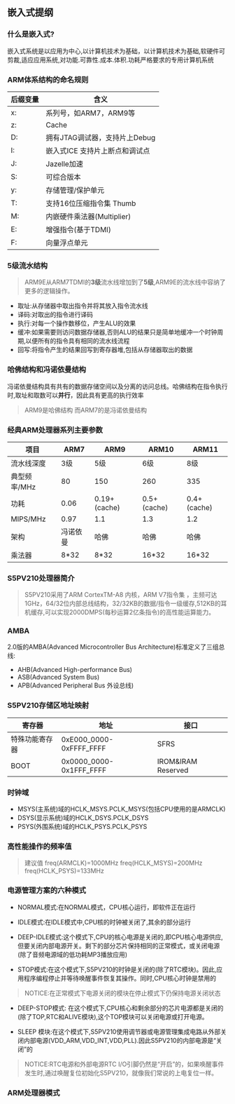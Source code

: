 ## 嵌入式提纲

### 什么是嵌入式?
嵌入式系统是以应用为中心,以计算机技术为基础，以计算机技术为基础,软硬件可剪裁,适应应用系统,对功能.可靠性.成本.体积.功耗严格要求的专用计算机系统

### ARM体系结构的命名规则

| 后缀变量 |含义|
|---|---|
|x:|系列号，如ARM7，ARM9等|
|z:|Cache|
|D:|拥有JTAG调试器，支持片上Debug|
|I:|嵌入式ICE 支持片上断点和调试点|
|J:|Jazelle加速|
|S:|可综合版本|
|y:|存储管理/保护单元|
|T:|支持16位压缩指令集 Thumb|
|M:|内嵌硬件乘法器(Multiplier)|
|E:|增强指令(基于TDMI)|
|F:|向量浮点单元|


### 5级流水结构
> ARM9E从ARM7TDMI的**3级**流水线增加到了**5级**,ARM9E的流水线中容纳了更多的逻辑操作。

* 取址:从存储器中取出指令并将其放入指令流水线
* 译码:对取出的指令进行译码
* 执行:对每一个操作数移位，产生ALU的效果
* 缓冲:如果需要则访问数据存储器,否则ALU的结果只是简单地缓冲一个时钟周期,以便所有的指令具有相同的流水线流程
* 回写:将指令产生的结果回写到寄存器堆,包括从存储器取出的数据

### 哈佛结构和冯诺依曼结构
冯诺依曼结构具有共有的数据存储空间以及分离的访问总线。哈佛结构在指令执行时,取址和取数可以**并行**，因此具有更高的执行效率
> ARM9是哈佛结构 而ARM7的是冯诺依曼结构

### 经典ARM处理器系列主要参数

|项目|ARM7|ARM9|ARM10|ARM11|
|---|---|---|---|---|
|流水线深度|3级|5级|6级|8级|
|典型频率/MHz|80|150|260|335|
|功耗|0.06|0.19+(cache)|0.5+(cache)|0.4+(cache)|
|MIPS/MHz|0.97|1.1|1.3|1.2|
|架构|冯诺依曼|哈佛|哈佛|哈佛|
|乘法器|8*32|8*32|16*32|16*32|

### S5PV210处理器简介
> S5PV210采用了ARM CortexTM-A8 内核，ARM V7指令集 ，主频可达1GHz，64/32位内部总线结构，32/32KB的数据/指令一级缓存,512KB的耳机缓存,可以实现2000DMPS(每秒运算2亿条指令)的高性能运算能力。

### AMBA 
2.0版的AMBA(Advanced Microcontroller Bus Architecture)标准定义了三组总线:

* AHB(Advanced High-performance Bus)
* ASB(Advanced System Bus)
* APB(Advanced Peripheral Bus 外设总线)

### S5PV210存储区地址映射
|寄存器|地址|接口|
|---|---|---|
|特殊功能寄存器|0xE000_0000-0xFFFF_FFFF|SFRS|
|BOOT|0x0000_0000-0x1FFF_FFFF|IROM&IRAM Reserved|

### 时钟域

* MSYS(主系统)域的HCLK_MSYS.PCLK_MSYS(包括CPU使用的是ARMCLK)
* DSYS(显示系统)域的HCLK_DSYS.PCLK_DSYS
* PSYS(外围系统)域的HCLK_PSYS.PCLK_PSYS

### 高性能操作的频率值
> 建议值
freq(ARMCLK)=1000MHz
freq(HCLK_MSYS)=200MHz
freq(HCLK_PSYS)=133MHz

### 电源管理方案的六种模式

* NORMAL模式:在NORMAL模式，CPU核心运行，即软件正在运行

* IDLE模式:在IDLE模式中,CPU核的时钟被关闭了,其余的部分运行

* DEEP-IDLE模式:这个模式下,CPU的核心电源是关闭的,即CPU核心电源供应,但要关闭内部电源开关。剩下的部分芯片保持相同的正常模式，或关闭电源(除了音频电源域的低功耗MP3播放应用)

* STOP模式:在这个模式下,S5PV210的时钟是关闭的(除了RTC模块)。因此,应用程序编程停止并等待唤醒事件恢复其操作。同时,CPU核心时钟是禁用的
> NOTICE:在正常模式下电源关闭的模块在停止模式下仍保持电源关闭状态

* DEEP-STOP模式: 在这个模式下,CPU核心和剩余部分的芯片电源都是关闭的(除了TOP,RTC和ALIVE模块),这个TOP模块可以关闭电源或打开电源。

* SLEEP 模块:在这个模式下,S5PV210使用调节器或电源管理集成电路从外部关闭内部电源(VDD_ARM,VDD_INT,VDD,PLL).因此S5PV210的内部电源是“关闭”的
> NOTICE:RTC电源和外部电源RTC I/O引脚仍然是“开启”的，如果唤醒事件发生时,通过唤醒复位初始化S5PV210，就像我们常说的上电复位一样。

### ARM处理器模式



